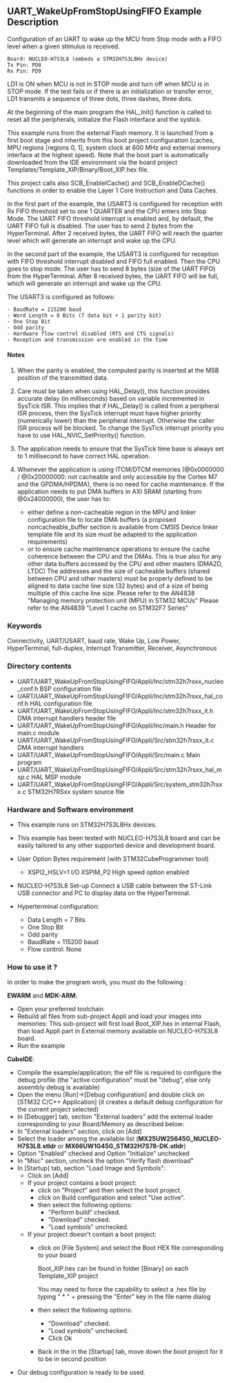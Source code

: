 ## <b>UART_WakeUpFromStopUsingFIFO Example Description</b>

Configuration of an UART to wake up the MCU from Stop mode with a FIFO level
when a given stimulus is received.

    Board: NUCLEO-H7S3L8 (embeds a STM32H7S3L8Hx device)
    Tx Pin: PD8
    Rx Pin: PD9

LD1 is ON when MCU is not in STOP mode and turn off when MCU is in STOP mode.
If the test fails or if there is an initialization or transfer error, LD1
transmits a sequence of three dots, three dashes, three dots.

At the beginning of the main program the HAL_Init() function is called to reset
all the peripherals, initialize the Flash interface and the systick.

This example runs from the external Flash memory. It is launched from a first boot stage and inherits from this boot project
configuration (caches, MPU regions [regions 0, 1], system clock at 600 MHz and external memory interface at the highest speed).
Note that the boot part is automatically downloaded from the IDE environment via the board project Templates/Template_XIP/Binary/Boot_XIP.hex file.

This project calls also SCB_EnableICache() and SCB_EnableDCache() functions in order to enable
the Layer 1 Core Instruction and Data Caches.

In the first part of the example, the USART3 is configured for
reception with Rx FIFO threshold set to one 1 QUARTER and the CPU enters into
Stop Mode. The UART FIFO threshold interrupt is enabled and, by default,
the UART FIFO full is disabled. The user has to send 2 bytes from the
HyperTerminal. After 2 received bytes, the UART FIFO will reach the quarter
level which will generate an interrupt and wake up the CPU.

In the second part of the example, the USART3 is configured for
reception with FIFO threshold interrupt disabled and FIFO full enabled.
Then the CPU goes to stop mode. The user has to send 8 bytes (size of the UART
FIFO) from the HyperTerminal. After 8 received bytes, the UART FIFO will be
full, which will generate an interrupt and wake up the CPU.

The USART3 is configured as follows:

    - BaudRate = 115200 baud
    - Word Length = 8 Bits (7 data bit + 1 parity bit)
    - One Stop Bit
    - Odd parity
    - Hardware flow control disabled (RTS and CTS signals)
    - Reception and transmission are enabled in the time

#### <b>Notes</b>

 1. When the parity is enabled, the computed parity is inserted at the MSB
    position of the transmitted data.

 2. Care must be taken when using HAL_Delay(), this function provides accurate delay (in milliseconds)
    based on variable incremented in SysTick ISR. This implies that if HAL_Delay() is called from
    a peripheral ISR process, then the SysTick interrupt must have higher priority (numerically lower)
    than the peripheral interrupt. Otherwise the caller ISR process will be blocked.
    To change the SysTick interrupt priority you have to use HAL_NVIC_SetPriority() function.

 3. The application needs to ensure that the SysTick time base is always set to 1 millisecond
    to have correct HAL operation.

 4. Whenever the application is using ITCM/DTCM memories (@0x0000000 / @0x20000000: not cacheable and only accessible
    by the Cortex M7 and the GPDMA/HPDMA), there is no need for cache maintenance.
    If the application needs to put DMA buffers in AXI SRAM (starting from @0x24000000), the user has to:
    - either define a non-cacheable region in the MPU and linker configuration file to locate DMA buffers
	(a proposed noncacheable_buffer section is available from CMSIS Device linker template file and its size must
    be adapted to the application requirements)
    - or to ensure cache maintenance operations to ensure the cache coherence between the CPU and the DMAs.
    This is true also for any other data buffers accessed by the CPU and other masters (DMA2D, LTDC)
    The addresses and the size of cacheable buffers (shared between CPU and other masters)
    must be properly defined to be aligned to data cache line size (32 bytes) and of a size of being multiple
    of this cache line size.
    Please refer to the AN4838 "Managing memory protection unit (MPU) in STM32 MCUs"
    Please refer to the AN4839 "Level 1 cache on STM32F7 Series"

### <b>Keywords</b>

Connectivity, UART/USART, baud rate, Wake Up, Low Power, HyperTerminal, full-duplex, Interrupt
Transmitter, Receiver, Asynchronous

### <b>Directory contents</b>

  - UART/UART_WakeUpFromStopUsingFIFO/Appli/Inc/stm32h7rsxx_nucleo_conf.h     BSP configuration file
  - UART/UART_WakeUpFromStopUsingFIFO/Appli/Inc/stm32h7rsxx_hal_conf.h    HAL configuration file
  - UART/UART_WakeUpFromStopUsingFIFO/Appli/Inc/stm32h7rsxx_it.h          DMA interrupt handlers header file
  - UART/UART_WakeUpFromStopUsingFIFO/Appli/Inc/main.h                   Header for main.c module
  - UART/UART_WakeUpFromStopUsingFIFO/Appli/Src/stm32h7rsxx_it.c          DMA interrupt handlers
  - UART/UART_WakeUpFromStopUsingFIFO/Appli/Src/main.c                   Main program
  - UART/UART_WakeUpFromStopUsingFIFO/Appli/Src/stm32h7rsxx_hal_msp.c     HAL MSP module
  - UART/UART_WakeUpFromStopUsingFIFO/Appli/Src/system_stm32h7rsxx.c      STM32H7RSxx system source file

### <b>Hardware and Software environment</b>

  - This example runs on STM32H7S3L8Hx devices.

  - This example has been tested with NUCLEO-H7S3L8 board and can be
    easily tailored to any other supported device and development board.

  - User Option Bytes requirement (with STM32CubeProgrammer tool)

    - XSPI2_HSLV=1     I/O XSPIM_P2 High speed option enabled

  - NUCLEO-H7S3L8 Set-up
      Connect a USB cable between the ST-Link USB connector
      and PC to display data on the HyperTerminal.

  - Hyperterminal configuration:
    - Data Length = 7 Bits
    - One Stop Bit
    - Odd parity
    - BaudRate = 115200 baud
    - Flow control: None

### <b>How to use it ?</b>

In order to make the program work, you must do the following :

**EWARM** and **MDK-ARM**:

 - Open your preferred toolchain
 - Rebuild all files from sub-project Appli and load your images into memories: This sub-project will first load Boot_XIP.hex in internal Flash,
   than load Appli part in External memory available on NUCLEO-H7S3L8 board.
 - Run the example

**CubeIDE**:

 - Compile the example/application; the elf file is required to configure the debug profile (the "active configuration" must be "debug", else only assembly debug is available)
 - Open the menu [Run]->[Debug configuration] and double click on  [STM32 C/C++ Application] (it creates a default debug configuration for the current project selected)
 - In [Debugger] tab, section "External  loaders" add the external loader corresponding to your Board/Memory as described below:
 - In "External loaders" section, click on [Add]
 - Select the loader among the available list (**MX25UW25645G_NUCLEO-H7S3L8.stldr** or **MX66UW1G45G_STM32H7S78-DK.stldr**)
 - Option "Enabled" checked and Option "Initialize" unchecked
 - In "Misc" section, uncheck the option "Verify flash download"
 - In [Startup] tab, section "Load Image and Symbols":
   - Click on [Add]
   - If your project contains a boot project:
     - click on "Project" and then select the boot project.
     - click on Build configuration and select "Use active".
     - then select the following options:
       - "Perform build" checked.
       - "Download" checked.
       - "Load symbols" unchecked.
   - If your project doesn't contain a boot project:
     - click on [File System] and select the Boot HEX file corresponding to your board

        Boot_XIP.hex can be found in folder [Binary] on each Template_XIP project

        You may need to force the capability to select a .hex file by typing " * " + pressing the "Enter" key in the file name dialog

     - then select the following options:
       - "Download"      checked.
       - "Load symbols" unchecked.
       - Click Ok
     - Back in the in the [Startup] tab, move down the boot project for it to be in second position
 - Our debug configuration is ready to be used.

